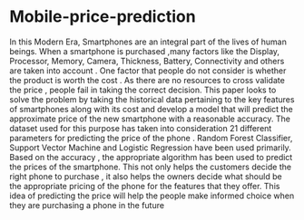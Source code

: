 # Mobile-price-prediction
In this Modern Era, Smartphones are an integral part of the lives of human beings. When a smartphone is purchased ,many factors like the Display, Processor, Memory, Camera, Thickness, Battery, Connectivity and others are taken into account . One factor that people do not consider is whether the product is worth the cost . As there are no resources to cross validate the price , people fail in taking the correct decision. This paper looks to solve the problem by taking the historical data pertaining to the key features of smartphones along with its cost and develop a model that will predict the approximate price of the new smartphone with a reasonable accuracy. The dataset used for this purpose has taken into consideration 21 different parameters for predicting the price of the phone . Random Forest Classifier, Support Vector Machine and Logistic Regression have been used primarily. Based on the accuracy , the appropriate algorithm has been used to predict the prices of the smartphone. This not only helps the customers decide the right phone to purchase , it also helps the owners decide what should be the appropriate pricing of the phone for the features that they offer. This idea of predicting the price will help the people make informed choice when they are purchasing a phone in the future
